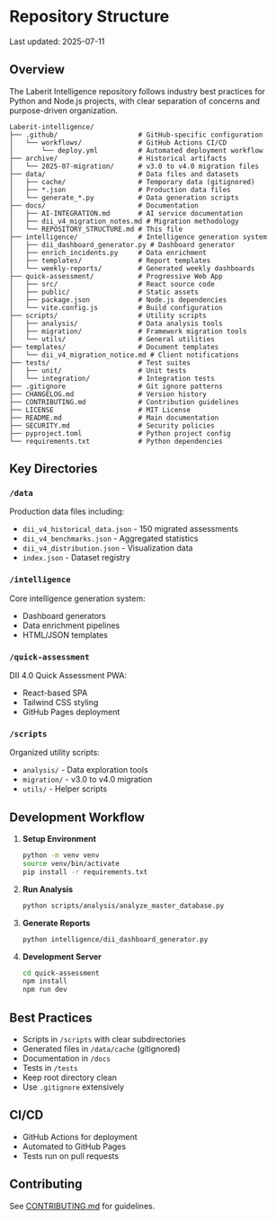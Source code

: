 # Repository Structure

Last updated: 2025-07-11

## Overview

The Laberit Intelligence repository follows industry best practices for Python and Node.js projects, with clear separation of concerns and purpose-driven organization.

```
Laberit-intelligence/
├── .github/                    # GitHub-specific configuration
│   └── workflows/              # GitHub Actions CI/CD
│       └── deploy.yml          # Automated deployment workflow
├── archive/                    # Historical artifacts
│   └── 2025-07-migration/      # v3.0 to v4.0 migration files
├── data/                       # Data files and datasets
│   ├── cache/                  # Temporary data (gitignored)
│   ├── *.json                  # Production data files
│   └── generate_*.py           # Data generation scripts
├── docs/                       # Documentation
│   ├── AI-INTEGRATION.md       # AI service documentation
│   ├── dii_v4_migration_notes.md # Migration methodology
│   └── REPOSITORY_STRUCTURE.md # This file
├── intelligence/               # Intelligence generation system
│   ├── dii_dashboard_generator.py # Dashboard generator
│   ├── enrich_incidents.py     # Data enrichment
│   ├── templates/              # Report templates
│   └── weekly-reports/         # Generated weekly dashboards
├── quick-assessment/           # Progressive Web App
│   ├── src/                    # React source code
│   ├── public/                 # Static assets
│   ├── package.json            # Node.js dependencies
│   └── vite.config.js          # Build configuration
├── scripts/                    # Utility scripts
│   ├── analysis/               # Data analysis tools
│   ├── migration/              # Framework migration tools
│   └── utils/                  # General utilities
├── templates/                  # Document templates
│   └── dii_v4_migration_notice.md # Client notifications
├── tests/                      # Test suites
│   ├── unit/                   # Unit tests
│   └── integration/            # Integration tests
├── .gitignore                  # Git ignore patterns
├── CHANGELOG.md                # Version history
├── CONTRIBUTING.md             # Contribution guidelines
├── LICENSE                     # MIT License
├── README.md                   # Main documentation
├── SECURITY.md                 # Security policies
├── pyproject.toml              # Python project config
└── requirements.txt            # Python dependencies
```

## Key Directories

### `/data`
Production data files including:
- `dii_v4_historical_data.json` - 150 migrated assessments
- `dii_v4_benchmarks.json` - Aggregated statistics
- `dii_v4_distribution.json` - Visualization data
- `index.json` - Dataset registry

### `/intelligence`
Core intelligence generation system:
- Dashboard generators
- Data enrichment pipelines
- HTML/JSON templates

### `/quick-assessment`
DII 4.0 Quick Assessment PWA:
- React-based SPA
- Tailwind CSS styling
- GitHub Pages deployment

### `/scripts`
Organized utility scripts:
- `analysis/` - Data exploration tools
- `migration/` - v3.0 to v4.0 migration
- `utils/` - Helper scripts

## Development Workflow

1. **Setup Environment**
   ```bash
   python -m venv venv
   source venv/bin/activate
   pip install -r requirements.txt
   ```

2. **Run Analysis**
   ```bash
   python scripts/analysis/analyze_master_database.py
   ```

3. **Generate Reports**
   ```bash
   python intelligence/dii_dashboard_generator.py
   ```

4. **Development Server**
   ```bash
   cd quick-assessment
   npm install
   npm run dev
   ```

## Best Practices

- Scripts in `/scripts` with clear subdirectories
- Generated files in `/data/cache` (gitignored)
- Documentation in `/docs`
- Tests in `/tests`
- Keep root directory clean
- Use `.gitignore` extensively

## CI/CD

- GitHub Actions for deployment
- Automated to GitHub Pages
- Tests run on pull requests

## Contributing

See [CONTRIBUTING.md](../CONTRIBUTING.md) for guidelines.